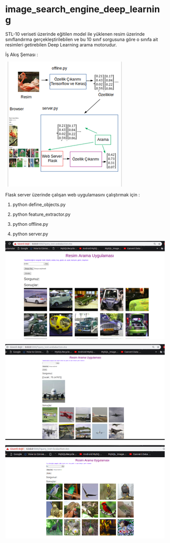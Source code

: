 # image_search_engine_deep_learning
STL-10 veriseti üzerinde eğitilen model ile yüklenen resim üzerinde sınıflandırma gerçekleştirilebilen ve bu 10 sınıf sorgusuna göre o sınıfa ait resimleri getirebilen Deep Learning arama motorudur.

İş Akış Şeması : 

![alt text](https://github.com/sinemavci/image_search_engine_deep_learning/blob/master/flow_1.png)

Flask server üzerinde çalışan web uygulamasını çalıştırmak için :

1) python define_objects.py

2) python feature_extractor.py

3) python offline.py

4) python server.py

![alt text](https://github.com/sinemavci/image_search_engine_deep_learning/blob/master/Screenshot%20from%202019-07-14%2020-19-44.png)

![alt text](https://github.com/sinemavci/image_search_engine_deep_learning/blob/master/Screenshot%20from%202019-07-14%2020-23-26.png)

![alt text](https://github.com/sinemavci/image_search_engine_deep_learning/blob/master/Screenshot%20from%202019-07-14%2020-33-46.png)
